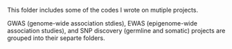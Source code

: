 This folder includes some of the codes I wrote on mutiple projects.

GWAS (genome-wide association stdies), EWAS (epigenome-wide association studies), and SNP discovery (germline and somatic) projects are grouped into their separte folders.
